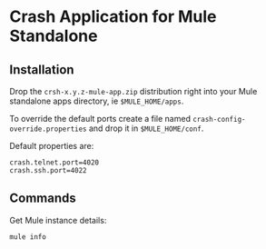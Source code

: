 # Crash Application for Mule Standalone

## Installation

Drop the `crsh-x.y.z-mule-app.zip` distribution right into your Mule standalone apps directory, ie `$MULE_HOME/apps`.

To override the default ports create a file named `crash-config-override.properties` and drop it in `$MULE_HOME/conf`.

Default properties are:

    crash.telnet.port=4020
    crash.ssh.port=4022

## Commands

Get Mule instance details:

    mule info


